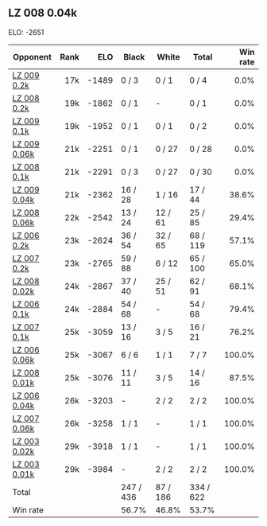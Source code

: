 ## LZ 008 0.04k ##

ELO: -2651

Opponent | Rank | ELO | Black | White | Total | Win rate
---------|-----:|----:|-------|-------|-------|-------:
[LZ 009 0.2k](LZ%20009%200.2k.md) | 17k | -1489 | 0 / 3 | 0 / 1 | 0 / 4 | 0.0%
[LZ 008 0.2k](LZ%20008%200.2k.md) | 19k | -1862 | 0 / 1 | - | 0 / 1 | 0.0%
[LZ 009 0.1k](LZ%20009%200.1k.md) | 19k | -1952 | 0 / 1 | 0 / 1 | 0 / 2 | 0.0%
[LZ 009 0.06k](LZ%20009%200.06k.md) | 21k | -2251 | 0 / 1 | 0 / 27 | 0 / 28 | 0.0%
[LZ 008 0.1k](LZ%20008%200.1k.md) | 21k | -2291 | 0 / 3 | 0 / 27 | 0 / 30 | 0.0%
[LZ 009 0.04k](LZ%20009%200.04k.md) | 21k | -2362 | 16 / 28 | 1 / 16 | 17 / 44 | 38.6%
[LZ 008 0.06k](LZ%20008%200.06k.md) | 22k | -2542 | 13 / 24 | 12 / 61 | 25 / 85 | 29.4%
[LZ 006 0.2k](LZ%20006%200.2k.md) | 23k | -2624 | 36 / 54 | 32 / 65 | 68 / 119 | 57.1%
[LZ 007 0.2k](LZ%20007%200.2k.md) | 23k | -2765 | 59 / 88 | 6 / 12 | 65 / 100 | 65.0%
[LZ 008 0.02k](LZ%20008%200.02k.md) | 24k | -2867 | 37 / 40 | 25 / 51 | 62 / 91 | 68.1%
[LZ 006 0.1k](LZ%20006%200.1k.md) | 24k | -2884 | 54 / 68 | - | 54 / 68 | 79.4%
[LZ 007 0.1k](LZ%20007%200.1k.md) | 25k | -3059 | 13 / 16 | 3 / 5 | 16 / 21 | 76.2%
[LZ 006 0.06k](LZ%20006%200.06k.md) | 25k | -3067 | 6 / 6 | 1 / 1 | 7 / 7 | 100.0%
[LZ 008 0.01k](LZ%20008%200.01k.md) | 25k | -3076 | 11 / 11 | 3 / 5 | 14 / 16 | 87.5%
[LZ 006 0.04k](LZ%20006%200.04k.md) | 26k | -3203 | - | 2 / 2 | 2 / 2 | 100.0%
[LZ 007 0.06k](LZ%20007%200.06k.md) | 26k | -3258 | 1 / 1 | - | 1 / 1 | 100.0%
[LZ 003 0.02k](LZ%20003%200.02k.md) | 29k | -3918 | 1 / 1 | - | 1 / 1 | 100.0%
[LZ 003 0.01k](LZ%20003%200.01k.md) | 29k | -3984 | - | 2 / 2 | 2 / 2 | 100.0%
Total | | | 247 / 436 | 87 / 186 | 334 / 622 | 
Win rate| | | 56.7% | 46.8% | 53.7% | 
